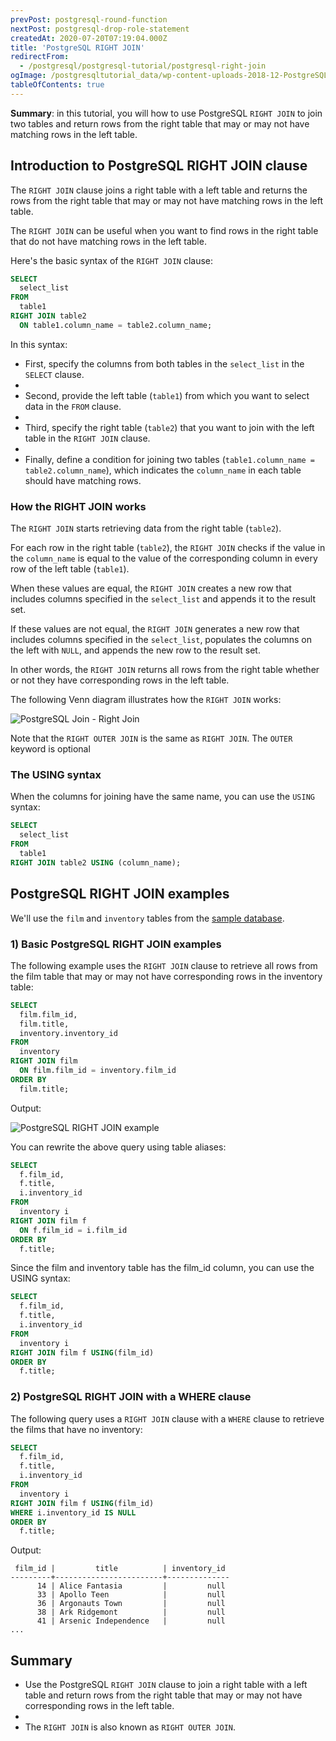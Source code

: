 ```yaml
---
prevPost: postgresql-round-function
nextPost: postgresql-drop-role-statement
createdAt: 2020-07-20T07:19:04.000Z
title: 'PostgreSQL RIGHT JOIN'
redirectFrom:
  - /postgresql/postgresql-tutorial/postgresql-right-join
ogImage: /postgresqltutorial_data/wp-content-uploads-2018-12-PostgreSQL-Join-Right-Join.png
tableOfContents: true
---
```



**Summary**: in this tutorial, you will how to use PostgreSQL `RIGHT JOIN` to join two tables and return rows from the right table that may or may not have matching rows in the left table.

## Introduction to PostgreSQL RIGHT JOIN clause

The `RIGHT JOIN` clause joins a right table with a left table and returns the rows from the right table that may or may not have matching rows in the left table.

The `RIGHT JOIN` can be useful when you want to find rows in the right table that do not have matching rows in the left table.

Here's the basic syntax of the `RIGHT JOIN` clause:

```sql
SELECT
  select_list
FROM
  table1
RIGHT JOIN table2
  ON table1.column_name = table2.column_name;
```

In this syntax:

- First, specify the columns from both tables in the `select_list` in the `SELECT` clause.
-
- Second, provide the left table (`table1`) from which you want to select data in the `FROM` clause.
-
- Third, specify the right table (`table2`) that you want to join with the left table in the `RIGHT JOIN` clause.
-
- Finally, define a condition for joining two tables (`table1.column_name = table2.column_name`), which indicates the `column_name` in each table should have matching rows.

### How the RIGHT JOIN works

The `RIGHT JOIN` starts retrieving data from the right table (`table2`).

For each row in the right table (`table2`), the `RIGHT JOIN` checks if the value in the `column_name` is equal to the value of the corresponding column in every row of the left table (`table1`).

When these values are equal, the `RIGHT JOIN` creates a new row that includes columns specified in the `select_list` and appends it to the result set.

If these values are not equal, the `RIGHT JOIN` generates a new row that includes columns specified in the `select_list`, populates the columns on the left with `NULL`, and appends the new row to the result set.

In other words, the `RIGHT JOIN` returns all rows from the right table whether or not they have corresponding rows in the left table.

The following Venn diagram illustrates how the `RIGHT JOIN` works:

![PostgreSQL Join - Right Join](/postgresqltutorial_data/wp-content-uploads-2018-12-PostgreSQL-Join-Right-Join.png)

Note that the `RIGHT OUTER JOIN` is the same as `RIGHT JOIN`. The `OUTER` keyword is optional

### The USING syntax

When the columns for joining have the same name, you can use the `USING` syntax:

```sql
SELECT
  select_list
FROM
  table1
RIGHT JOIN table2 USING (column_name);
```

## PostgreSQL RIGHT JOIN examples

We'll use the `film` and `inventory` tables from the [sample database](/postgresql/postgresql-getting-started/postgresql-sample-database).

### 1) Basic PostgreSQL RIGHT JOIN examples

The following example uses the `RIGHT JOIN` clause to retrieve all rows from the film table that may or may not have corresponding rows in the inventory table:

```sql
SELECT
  film.film_id,
  film.title,
  inventory.inventory_id
FROM
  inventory
RIGHT JOIN film
  ON film.film_id = inventory.film_id
ORDER BY
  film.title;
```

Output:

![PostgreSQL RIGHT JOIN example](/postgresqltutorial_data/wp-content-uploads-2024-01-PostgreSQL-RIGHT-JOIN-example.png)

You can rewrite the above query using table aliases:

```sql
SELECT
  f.film_id,
  f.title,
  i.inventory_id
FROM
  inventory i
RIGHT JOIN film f
  ON f.film_id = i.film_id
ORDER BY
  f.title;
```

Since the film and inventory table has the film_id column, you can use the USING syntax:

```sql
SELECT
  f.film_id,
  f.title,
  i.inventory_id
FROM
  inventory i
RIGHT JOIN film f USING(film_id)
ORDER BY
  f.title;
```

### 2) PostgreSQL RIGHT JOIN with a WHERE clause

The following query uses a `RIGHT JOIN` clause with a `WHERE` clause to retrieve the films that have no inventory:

```sql
SELECT
  f.film_id,
  f.title,
  i.inventory_id
FROM
  inventory i
RIGHT JOIN film f USING(film_id)
WHERE i.inventory_id IS NULL
ORDER BY
  f.title;
```

Output:

```
 film_id |         title          | inventory_id
---------+------------------------+--------------
      14 | Alice Fantasia         |         null
      33 | Apollo Teen            |         null
      36 | Argonauts Town         |         null
      38 | Ark Ridgemont          |         null
      41 | Arsenic Independence   |         null
...
```

## Summary

- Use the PostgreSQL `RIGHT JOIN` clause to join a right table with a left table and return rows from the right table that may or may not have corresponding rows in the left table.
-
- The `RIGHT JOIN` is also known as `RIGHT OUTER JOIN`.
